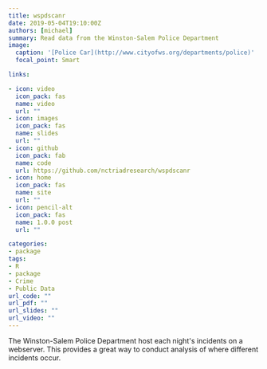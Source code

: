 ```yaml
---
title: wspdscanr
date: 2019-05-04T19:10:00Z
authors: [michael]
summary: Read data from the Winston-Salem Police Department
image:
  caption: '[Police Car](http://www.cityofws.org/departments/police)'
  focal_point: Smart

links:

- icon: video
  icon_pack: fas
  name: video
  url: ""
- icon: images
  icon_pack: fas
  name: slides
  url: ""
- icon: github
  icon_pack: fab
  name: code
  url: https://github.com/nctriadresearch/wspdscanr
- icon: home
  icon_pack: fas
  name: site
  url: ""
- icon: pencil-alt
  icon_pack: fas
  name: 1.0.0 post
  url: ""

categories:
- package
tags:
- R
- package
- Crime
- Public Data
url_code: ""
url_pdf: ""
url_slides: ""
url_video: ""
---
```


The Winston-Salem Police Department host each night's incidents on a webserver. This provides a great way to conduct analysis of where different incidents occur.
